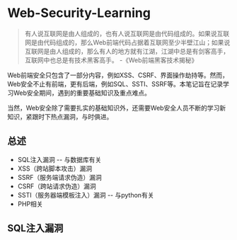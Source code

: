 # Web-Security-Learning

> 有人说互联网是由人组成的，也有人说互联网是由代码组成的。如果说互联网是由代码组成的，那么Web前端代码占据着互联网至少半壁江山；如果说互联网是由人组成的，那么有人的地方就有江湖，江湖中总是有剑客高手，互联网中也总是有技术黑客高手。	-《Web前端黑客技术揭秘》

Web前端安全只包含了一部分内容，例如XSS、CSRF、界面操作劫持等。然而，Web安全不止有前端，更有后端，例如SQL、SSTI、SSRF等。本笔记旨在记录学习Web安全期间，遇到的重要基础知识及重点难点。

当然，Web安全除了需要扎实的基础知识外，还需要Web安全人员不断的学习新知识，紧跟时下热点漏洞，与时俱进。

## 总述

* SQL注入漏洞 -- 与数据库有关
* XSS（跨站脚本攻击）漏洞
* SSRF（服务端请求伪造）漏洞
* CSRF（跨站请求伪造）漏洞
* SSTI（服务器端模板注入）漏洞 -- 与python有关
* PHP相关

## SQL注入漏洞

